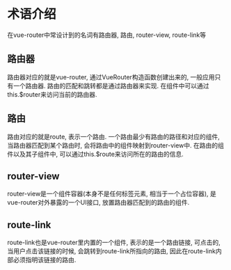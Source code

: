 # 术语介绍

在vue-router中常设计到的名词有路由器, 路由, router-view, route-link等 

## 路由器 

路由器对应的就是vue-router, 通过VueRouter构造函数创建出来的, 一般应用只有一个路由器. 路由的匹配和跳转都是通过路由器来实现. 在组件中可以通过this.$router来访问当前的路由器. 

## 路由

路由对应的就是route, 表示一个路由. 一个路由最少有路由的路径和对应的组件, 当路由器匹配到某个路由时, 会将路由中的组件映射到router-view中. 在路由的组件以及其子组件中, 可以通过this.$route来访问所在的路由的信息. 

## router-view

router-view是一个组件容器(本身不是任何标签元素, 相当于一个占位容器), 是vue-router对外暴露的一个UI接口, 放置路由器匹配到的路由的组件. 

## route-link

route-link也是vue-router里内置的一个组件, 表示的是一个路由链接, 可点击的, 当用户点击该链接的时候, 会跳转到route-link所指向的路由, 因此在route-link内部必须指明该链接的路由. 


